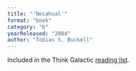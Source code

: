 ```yaml
---
title: "'Necahual'"
format: "book"
category: "b"
yearReleased: "2004"
author: "Tobias S. Buckell"
---
```

Included in the Think Galactic <a href="http://thinkgalactic.org/reading-lists/by-author/">reading list</a>.
 